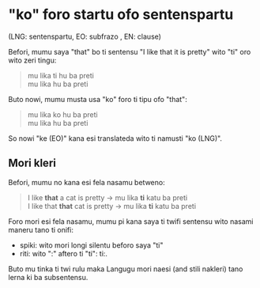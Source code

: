 # "ko" foro startu ofo sentenspartu

(LNG: sentenspartu, EO: subfrazo , EN: clause)

Befori, mumu saya "that" bo ti sentensu "I like that it is pretty" wito "ti" oro wito zeri tingu:

> mu lika ti hu ba preti    
> mu lika hu ba preti  

Buto nowi, mumu musta usa "ko" foro ti tipu ofo "that":

> mu lika ko hu ba preti  
> mu lika hu ba preti  

So nowi "ke (EO)" kana esi translateda wito ti namusti "ko (LNG)".

## Mori kleri

Befori, mumu no kana esi fela nasamu betweno:

> I like **that** a cat is pretty -> mu lika **ti** katu ba preti  
> I like that **that** cat is pretty -> mu lika **ti** katu ba preti  

Foro mori esi fela nasamu, mumu pi kana saya ti twifi sentensu wito nasami maneru tano ti onifi:
* spiki: wito mori longi silentu beforo saya "ti"
* riti: wito ":" aftero ti "ti": ti:.

Buto mu tinka ti twi rulu maka Langugu mori naesi (and stili nakleri) tano lerna ki ba subsentensu.
